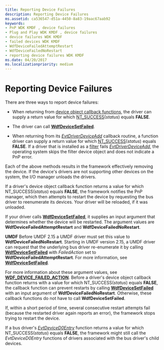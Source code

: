 ```yaml
---
title: Reporting Device Failures
description: Reporting Device Failures
ms.assetid: ca536547-d51a-4450-8a83-19aac67aab92
keywords:
- PnP WDK KMDF , device failures
- Plug and Play WDK KMDF , device failures
- device failures WDK KMDF
- failed devices WDK KMDF
- WdfDeviceFailedAttemptRestart
- WdfDeviceFailedNoRestart
- reporting device failures WDK KMDF
ms.date: 04/20/2017
ms.localizationpriority: medium
---
```


# Reporting Device Failures


There are three ways to report device failures:

-  When returning from [device object callback functions](https://docs.microsoft.com/windows-hardware/drivers/ddi/wdfdevice/#device-callbacks), the driver can supply a return value for which [NT\_SUCCESS](https://docs.microsoft.com/windows-hardware/drivers/kernel/using-ntstatus-values)(*status*) equals **FALSE**.

-  The driver can call [**WdfDeviceSetFailed**](https://docs.microsoft.com/windows-hardware/drivers/ddi/wdfdevice/nf-wdfdevice-wdfdevicesetfailed).

-  When returning from its [*EvtDriverDeviceAdd*](https://docs.microsoft.com/windows-hardware/drivers/ddi/wdfdriver/nc-wdfdriver-evt_wdf_driver_device_add) callback routine, a function driver can supply a return value for which [NT\_SUCCESS](https://docs.microsoft.com/windows-hardware/drivers/kernel/using-ntstatus-values)(*status*) equals **FALSE**. If a driver that is installed as a [filter]( https://docs.microsoft.com/windows-hardware/drivers/install/installing-a-filter-driver) fails [*EvtDriverDeviceAdd*](https://docs.microsoft.com/windows-hardware/drivers/ddi/wdfdriver/nc-wdfdriver-evt_wdf_driver_device_add), the operating system skips the filter device object and does not indicate a PnP error.

Each of the above methods results in the framework effectively removing the device. If the device's drivers are not supporting other devices on the system, the I/O manager unloads the drivers.

If a driver's device object callback function returns a value for which NT\_SUCCESS(*status*) equals **FALSE**, the framework notifies the PnP manager, which then attempts to restart the device by requesting the bus driver to reenumerate its devices. Your driver will be reloaded, if it was unloaded.

If your driver calls [**WdfDeviceSetFailed**](https://docs.microsoft.com/windows-hardware/drivers/ddi/wdfdevice/nf-wdfdevice-wdfdevicesetfailed), it supplies an input argument that determines whether the device will be restarted. The argument values are **WdfDeviceFailedAttemptRestart** and **WdfDeviceFailedNoRestart**.

**UMDF** Before UMDF 2.15 a UMDF driver must set this value to **WdfDeviceFailedNoRestart**. Starting in UMDF version 2.15, a UMDF driver can request that the underlying bus driver re-enumerate it by calling [**WdfDeviceSetFailed**](https://docs.microsoft.com/windows-hardware/drivers/ddi/wdfdevice/nf-wdfdevice-wdfdevicesetfailed) with *FailedAction* set to **WdfDeviceFailedAttemptRestart**. For more information, see [**WdfDeviceSetFailed**](https://docs.microsoft.com/windows-hardware/drivers/ddi/wdfdevice/nf-wdfdevice-wdfdevicesetfailed). 

For more information about these argument values, see [**WDF\_DEVICE\_FAILED\_ACTION**](https://docs.microsoft.com/windows-hardware/drivers/ddi/wdfdevice/ne-wdfdevice-_wdf_device_failed_action).
Before a driver's device object callback function returns with a value for which NT\_SUCCESS(*status*) equals **FALSE**, the callback function can prevent restarts by calling [**WdfDeviceSetFailed**](https://docs.microsoft.com/windows-hardware/drivers/ddi/wdfdevice/nf-wdfdevice-wdfdevicesetfailed) with an input argument of **WdfDeviceFailedNoRestart**. Otherwise, these callback functions do not have to call **WdfDeviceSetFailed**.

If, within a short period of time, several consecutive restart attempts fail (because the restarted driver again reports an error), the framework stops trying to restart the device.

If a bus driver's [*EvtDeviceD0Entry*](https://docs.microsoft.com/windows-hardware/drivers/ddi/wdfdevice/nc-wdfdevice-evt_wdf_device_d0_entry) function returns a value for which NT\_SUCCESS(*status*) equals **FALSE**, the framework might still call the *EvtDeviceD0Entry* functions of drivers associated with the bus driver's child devices.

 

 





